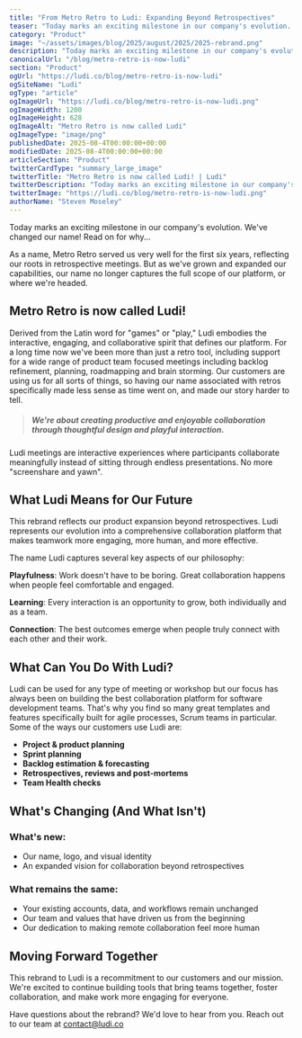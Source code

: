 ```yaml
---
title: "From Metro Retro to Ludi: Expanding Beyond Retrospectives"
teaser: "Today marks an exciting milestone in our company's evolution. Metro Retro is now Ludi, reflecting our vision for collaboration beyond retrospectives."
category: "Product"
image: "~/assets/images/blog/2025/august/2025/2025-rebrand.png"
description: "Today marks an exciting milestone in our company's evolution. Metro Retro is now Ludi, reflecting our vision for collaboration beyond retrospectives."
canonicalUrl: "/blog/metro-retro-is-now-ludi"
section: "Product"
ogUrl: "https://ludi.co/blog/metro-retro-is-now-ludi"
ogSiteName: "Ludi"
ogType: "article"
ogImageUrl: "https://ludi.co/blog/metro-retro-is-now-ludi.png"
ogImageWidth: 1200
ogImageHeight: 628
ogImageAlt: "Metro Retro is now called Ludi"
ogImageType: "image/png"
publishedDate: 2025-08-4T00:00:00+00:00
modifiedDate: 2025-08-4T00:00:00+00:00
articleSection: "Product"
twitterCardType: "summary_large_image"
twitterTitle: "Metro Retro is now called Ludi! | Ludi"
twitterDescription: "Today marks an exciting milestone in our company's evolution. Metro Retro is now Ludi, reflecting our vision for collaboration beyond retrospectives."
twitterImage: "https://ludi.co/blog/metro-retro-is-now-ludi.png"
authorName: "Steven Moseley"
---
```


Today marks an exciting milestone in our company's evolution. We've changed our name! Read on for why...

As a name, Metro Retro served us very well for the first six years, reflecting our roots in retrospective meetings. But as we've grown and expanded our capabilities, our name no longer captures the full scope of our platform, or where we're headed.

## Metro Retro is now called Ludi!

Derived from the Latin word for "games" or "play," Ludi embodies the interactive, engaging, and collaborative spirit that defines our platform. For a long time now we've been more than just a retro tool, including support for a wide range of product team focused meetings including backlog refinement, planning, roadmapping and brain storming. Our customers are using us for all sorts of things, so having our name associated with retros specifically made less sense as time went on, and made our story harder to tell.

> ##### We're about creating productive and enjoyable collaboration through thoughtful design and playful interaction.

Ludi meetings are interactive experiences where participants collaborate meaningfully instead of sitting through endless presentations. No more "screenshare and yawn".

## What Ludi Means for Our Future

This rebrand reflects our product expansion beyond retrospectives. Ludi represents our evolution into a comprehensive collaboration platform that makes teamwork more engaging, more human, and more effective.

The name Ludi captures several key aspects of our philosophy:

**Playfulness**: Work doesn't have to be boring. Great collaboration happens when people feel comfortable and engaged.

**Learning**: Every interaction is an opportunity to grow, both individually and as a team.

**Connection**: The best outcomes emerge when people truly connect with each other and their work.

## What Can You Do With Ludi?

Ludi can be used for any type of meeting or workshop but our focus has always been on building the best collaboration platform for software development teams. That's why you find so many great templates and features specifically built for agile processes, Scrum teams in particular. Some of the ways our customers use Ludi are:

- **Project & product planning**
- **Sprint planning**
- **Backlog estimation & forecasting**
- **Retrospectives, reviews and post-mortems**
- **Team Health checks**

## What's Changing (And What Isn't)

### What's new:

- Our name, logo, and visual identity
- An expanded vision for collaboration beyond retrospectives

### What remains the same:

- Your existing accounts, data, and workflows remain unchanged
- Our team and values that have driven us from the beginning
- Our dedication to making remote collaboration feel more human

## Moving Forward Together

This rebrand to Ludi is a recommitment to our customers and our mission. We're excited to continue building tools that bring teams together, foster collaboration, and make work more engaging for everyone.

Have questions about the rebrand? We'd love to hear from you. Reach out to our team at contact@ludi.co
